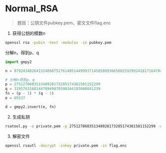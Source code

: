 # Normal_RSA

> 题目：公钥文件pubkey.pem，密文文件flag.enc

1. 获得公钥的模数n
```bash
openssl rsa -pubin -text -modulus -in pubkey.pem 
```

分解n，得到p、q  
```python
import gmpy2

n = 87924348264132406875276140514499937145050893665602592992418171647042491658461

# 分解n得到p、q
p = 275127860351348928173285174381581152299
q = 319576316814478949870590164193048041239
fn = (p - 1) * (q - 1)
e = 65537

d = gmpy2.invert(e, fn)
```

2. 生成私钥
```bash
rsatool.py -o private.pem -p 275127860351348928173285174381581152299 -q 319576316814478949870590164193048041239 -e 65537
```

3. 解密文件
```bash
openssl rsautl -decrypt -inkey private.pem -in flag.enc
```